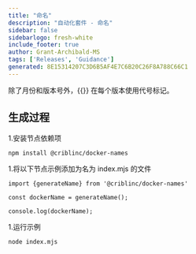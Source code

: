 ```yaml
---
title: "命名"
description: "自动化套件 - 命名"
sidebar: false
sidebarlogo: fresh-white
include_footer: true
author: Grant-Archibald-MS
tags: ['Releases', 'Guidance']
generated: 8E15314207C3D6B5AF4E7C6B20C26F8A788C66C1
---
```


除了月份和版本号外，{{<product-name>}} 在每个版本使用代号标记。

## 生成过程

1.安装节点依赖项

```bash
npm install @criblinc/docker-names
```

1.将以下节点示例添加为名为 index.mjs 的文件

```nodejs
import {generateName} from '@criblinc/docker-names'

const dockerName = generateName();

console.log(dockerName);
```

1.运行示例

```bash
node index.mjs
```
